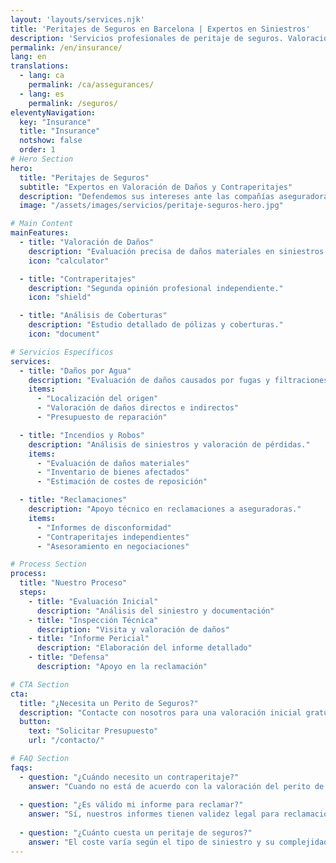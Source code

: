 ```yaml
---
layout: 'layouts/services.njk'
title: 'Peritajes de Seguros en Barcelona | Expertos en Siniestros'
description: 'Servicios profesionales de peritaje de seguros. Valoración de daños, análisis de coberturas y contraperitajes para aseguradoras y particulares.'
permalink: /en/insurance/
lang: en
translations:
  - lang: ca
    permalink: /ca/assegurances/
  - lang: es
    permalink: /seguros/
eleventyNavigation:
  key: "Insurance"
  title: "Insurance"
  notshow: false
  order: 1
# Hero Section
hero:
  title: "Peritajes de Seguros"
  subtitle: "Expertos en Valoración de Daños y Contraperitajes"
  description: "Defendemos sus intereses ante las compañías aseguradoras mediante informes técnicos independientes y profesionales."
  image: "/assets/images/servicios/peritaje-seguros-hero.jpg"

# Main Content
mainFeatures:
  - title: "Valoración de Daños"
    description: "Evaluación precisa de daños materiales en siniestros."
    icon: "calculator"

  - title: "Contraperitajes"
    description: "Segunda opinión profesional independiente."
    icon: "shield"

  - title: "Análisis de Coberturas"
    description: "Estudio detallado de pólizas y coberturas."
    icon: "document"

# Servicios Específicos
services:
  - title: "Daños por Agua"
    description: "Evaluación de daños causados por fugas y filtraciones."
    items:
      - "Localización del origen"
      - "Valoración de daños directos e indirectos"
      - "Presupuesto de reparación"

  - title: "Incendios y Robos"
    description: "Análisis de siniestros y valoración de pérdidas."
    items:
      - "Evaluación de daños materiales"
      - "Inventario de bienes afectados"
      - "Estimación de costes de reposición"

  - title: "Reclamaciones"
    description: "Apoyo técnico en reclamaciones a aseguradoras."
    items:
      - "Informes de disconformidad"
      - "Contraperitajes independientes"
      - "Asesoramiento en negociaciones"

# Process Section
process:
  title: "Nuestro Proceso"
  steps:
    - title: "Evaluación Inicial"
      description: "Análisis del siniestro y documentación"
    - title: "Inspección Técnica"
      description: "Visita y valoración de daños"
    - title: "Informe Pericial"
      description: "Elaboración del informe detallado"
    - title: "Defensa"
      description: "Apoyo en la reclamación"

# CTA Section
cta:
  title: "¿Necesita un Perito de Seguros?"
  description: "Contacte con nosotros para una valoración inicial gratuita de su caso."
  button:
    text: "Solicitar Presupuesto"
    url: "/contacto/"

# FAQ Section
faqs:
  - question: "¿Cuándo necesito un contraperitaje?"
    answer: "Cuando no está de acuerdo con la valoración del perito de la aseguradora."
  
  - question: "¿Es válido mi informe para reclamar?"
    answer: "Sí, nuestros informes tienen validez legal para reclamaciones."
  
  - question: "¿Cuánto cuesta un peritaje de seguros?"
    answer: "El coste varía según el tipo de siniestro y su complejidad. Ofrecemos presupuesto sin compromiso."
---
```

